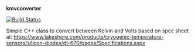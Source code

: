 **kmvconverter**

[![Build Status][1]][2]

[1]: https://travis-ci.org/lislej/kmvconverter.svg?branch=master
[2]: https://travis-ci.org/lislej/kmvconverter



Simple C++ class to convert between Kelvin and Volts based on spec sheet at:
https://www.lakeshore.com/products/cryogenic-temperature-sensors/silicon-diodes/dt-670/pages/Specifications.aspx

